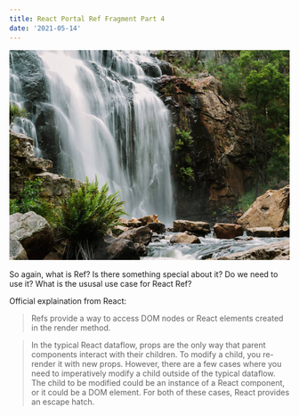 ```yaml
---
title: React Portal Ref Fragment Part 4
date: '2021-05-14'
---
```


![waterfall](./waterfall.jpg)

So again, what is Ref? Is there something special about it? Do we need to use it? What is the ususal use case for React Ref?

Official explaination from React:

> Refs provide a way to access DOM nodes or React elements created in the render method.

> In the typical React dataflow, props are the only way that parent components interact with their children. To modify a child, you re-render it with new props. However, there are a few cases where you need to imperatively modify a child outside of the typical dataflow. The child to be modified could be an instance of a React component, or it could be a DOM element. For both of these cases, React provides an escape hatch.
